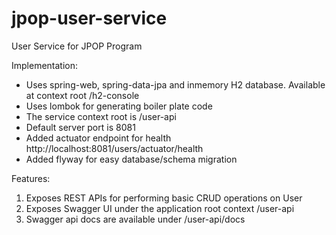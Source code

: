 # jpop-user-service
User Service for JPOP Program

Implementation:
- Uses spring-web, spring-data-jpa and inmemory H2 database. Available at context root /h2-console
- Uses lombok for generating boiler plate code
- The service context root is /user-api
- Default server port is 8081 
- Added actuator endpoint for health http://localhost:8081/users/actuator/health
- Added flyway for easy database/schema migration

Features:
1. Exposes REST APIs for performing basic CRUD operations on User
2. Exposes Swagger UI under the application root context /user-api
3. Swagger api docs are available under /user-api/docs

